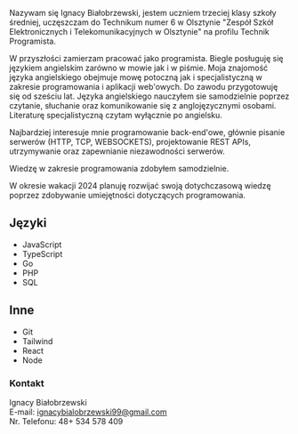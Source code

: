 Nazywam się Ignacy Białobrzewski, jestem uczniem trzeciej klasy szkoły średniej, uczęszczam do Technikum numer 6 w Olsztynie "Zespół Szkół Elektronicznych
i Telekomunikacyjnych w Olsztynie" na profilu Technik Programista.

W przyszłości zamierzam pracować jako programista. Biegle posługuję się językiem angielskim zarówno w mowie jak i w piśmie. Moja znajomość języka angielskiego obejmuje mowę potoczną jak i specjalistyczną w zakresie programowania i aplikacji web'owych. Do zawodu przygotowuję się od sześciu lat. Języka angielskiego nauczyłem sie samodzielnie poprzez czytanie, słuchanie oraz komunikowanie się z anglojęzycznymi osobami. Literaturę specjalistyczną czytam wyłącznie po angielsku.

Najbardziej interesuje mnie programowanie back-end'owe, głównie pisanie serwerów (HTTP, TCP, WEBSOCKETS), projektowanie REST APIs, utrzymywanie oraz zapewnianie niezawodności serwerów.

Wiedzę w zakresie programowania zdobyłem samodzielnie.

W okresie wakacji 2024 planuję rozwijać swoją dotychczasową wiedzę poprzez zdobywanie umiejętności dotyczących programowania.

## Języki

- JavaScript
- TypeScript
- Go
- PHP
- SQL

## Inne

- Git
- Tailwind
- React
- Node

### Kontakt

Ignacy Białobrzewski<br>
E-mail: ignacybialobrzewski99@gmail.com<br>
Nr. Telefonu: 48+ 534 578 409

